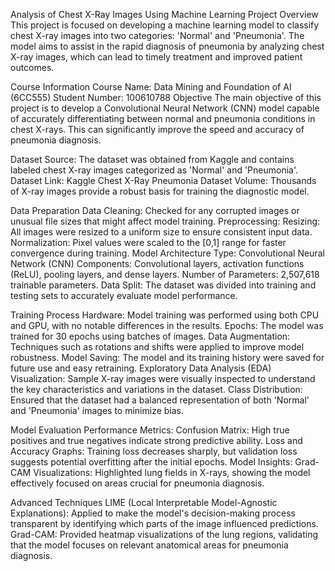 Analysis of Chest X-Ray Images Using Machine Learning
Project Overview
This project is focused on developing a machine learning model to classify chest X-ray images into two categories: 'Normal' and 'Pneumonia'. The model aims to assist in the rapid diagnosis of pneumonia by analyzing chest X-ray images, which can lead to timely treatment and improved patient outcomes.

Course Information
Course Name: Data Mining and Foundation of AI (6CC555)
Student Number: 100610788
Objective
The main objective of this project is to develop a Convolutional Neural Network (CNN) model capable of accurately differentiating between normal and pneumonia conditions in chest X-rays. This can significantly improve the speed and accuracy of pneumonia diagnosis.

Dataset
Source: The dataset was obtained from Kaggle and contains labeled chest X-ray images categorized as 'Normal' and 'Pneumonia'.
Dataset Link: Kaggle Chest X-Ray Pneumonia Dataset
Volume: Thousands of X-ray images provide a robust basis for training the diagnostic model.

Data Preparation
Data Cleaning: Checked for any corrupted images or unusual file sizes that might affect model training.
Preprocessing:
Resizing: All images were resized to a uniform size to ensure consistent input data.
Normalization: Pixel values were scaled to the [0,1] range for faster convergence during training.
Model Architecture
Type: Convolutional Neural Network (CNN)
Components:
Convolutional layers, activation functions (ReLU), pooling layers, and dense layers.
Number of Parameters: 2,507,618 trainable parameters.
Data Split: The dataset was divided into training and testing sets to accurately evaluate model performance.

Training Process
Hardware: Model training was performed using both CPU and GPU, with no notable differences in the results.
Epochs: The model was trained for 30 epochs using batches of images.
Data Augmentation: Techniques such as rotations and shifts were applied to improve model robustness.
Model Saving: The model and its training history were saved for future use and easy retraining.
Exploratory Data Analysis (EDA)
Visualization: Sample X-ray images were visually inspected to understand the key characteristics and variations in the dataset.
Class Distribution: Ensured that the dataset had a balanced representation of both 'Normal' and 'Pneumonia' images to minimize bias.

Model Evaluation
Performance Metrics:
Confusion Matrix: High true positives and true negatives indicate strong predictive ability.
Loss and Accuracy Graphs: Training loss decreases sharply, but validation loss suggests potential overfitting after the initial epochs.
Model Insights:
Grad-CAM Visualizations: Highlighted lung fields in X-rays, showing the model effectively focused on areas crucial for pneumonia diagnosis.

Advanced Techniques
LIME (Local Interpretable Model-Agnostic Explanations): Applied to make the model's decision-making process transparent by identifying which parts of the image influenced predictions.
Grad-CAM: Provided heatmap visualizations of the lung regions, validating that the model focuses on relevant anatomical areas for pneumonia diagnosis.
